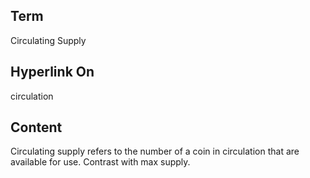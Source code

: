 ## Term

Circulating Supply

## Hyperlink On

circulation

## Content

Circulating supply refers to the number of a coin in circulation that are available for use. Contrast with max supply.